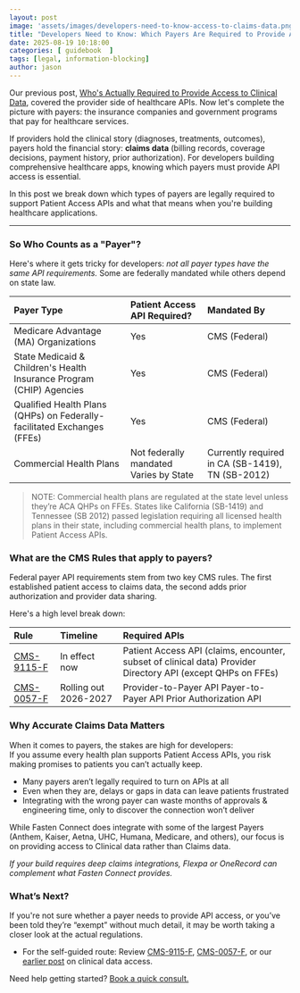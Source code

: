 ```yaml
---
layout: post
image: 'assets/images/developers-need-to-know-access-to-claims-data.png'
title: "Developers Need to Know: Which Payers Are Required to Provide API Access?"
date: 2025-08-19 10:18:00
categories: [ guidebook  ]
tags: [legal, information-blocking]
author: jason
---
```


Our previous post, [Who's Actually Required to Provide Access to Clinical Data](https://blog.fastenhealth.com/developers-need-to-know-access-to-clinical-data), covered the provider side of healthcare APIs. Now let's complete the picture with payers: the insurance companies and government programs that pay for healthcare services.

If providers hold the clinical story (diagnoses, treatments, outcomes), payers hold the financial story: **claims data** 
(billing records, coverage decisions, payment history, prior authorization). For developers building comprehensive healthcare apps, 
knowing which payers must provide API access is essential.

In this post we break down which types of payers are legally required to support Patient Access APIs and what that means 
when you're building healthcare applications.

---

### **So Who Counts as a "Payer"?**

Here's where it gets tricky for developers: *not all payer types have the same API requirements.* Some are federally 
mandated while others depend on state law.

| Payer Type                                                              | Patient Access API Required?            | Mandated By                                      |
|:------------------------------------------------------------------------|:----------------------------------------|:-------------------------------------------------|
| Medicare Advantage (MA) Organizations                                   | Yes                                     | CMS (Federal)                                    |
| State Medicaid & Children's Health Insurance Program (CHIP) Agencies    | Yes                                     | CMS (Federal)                                    |
| Qualified Health Plans (QHPs) on Federally-facilitated Exchanges (FFEs) | Yes                                     | CMS (Federal)                                    |
| Commercial Health Plans                                                 | Not federally mandated  Varies by State | Currently required in CA (SB-1419), TN (SB-2012) |

> NOTE: Commercial health plans are regulated at the state level unless they’re ACA QHPs on FFEs. States like California (SB-1419) and Tennessee (SB 2012\) passed legislation requiring all licensed health plans in their state, including commercial health plans, to implement Patient Access APIs.

### **What are the CMS Rules that apply to payers?**

Federal payer API requirements stem from two key CMS rules. The first established patient access to claims data, the second 
adds prior authorization and provider data sharing.

Here's a high level break down:

| Rule | Timeline | Required APIs |
| :---- | :---- | :---- |
| [CMS-9115-F](https://www.cms.gov/newsroom/fact-sheets/interoperability-and-patient-access-fact-sheet) | In effect now | Patient Access API (claims, encounter, subset of clinical data) Provider Directory API (except QHPs on FFEs) |
| [CMS-0057-F](https://www.cms.gov/newsroom/fact-sheets/cms-interoperability-and-prior-authorization-final-rule-cms-0057-f) | Rolling out 2026-2027 | Provider-to-Payer API Payer-to-Payer API Prior Authorization API |

### **Why Accurate Claims Data Matters**

When it comes to payers, the stakes are high for developers:  
If you assume every health plan supports Patient Access APIs, you risk making promises to patients you can’t actually keep.

* Many payers aren’t legally required to turn on APIs at all
* Even when they are, delays or gaps in data can leave patients frustrated
* Integrating with the wrong payer can waste months of approvals & engineering time, only to discover the connection won’t deliver

While Fasten Connect does integrate with some of the largest Payers (Anthem, Kaiser, Aetna, UHC, Humana, Medicare, and others), 
our focus is on providing access to Clinical data rather than Claims data.

*If your build requires deep claims integrations, Flexpa or OneRecord can complement what Fasten Connect provides.*

### **What’s Next?**

If you're not sure whether a payer needs to provide API access, or you’ve been told they’re “exempt” without much detail, 
it may be worth taking a closer look at the actual regulations.

* For the self-guided route: Review [CMS-9115-F](https://www.cms.gov/priorities/key-initiatives/burden-reduction/interoperability/policies-and-regulations/cms-interoperability-and-patient-access-final-rule-cms-9115-f), [CMS-0057-F](https://www.cms.gov/priorities/burden-reduction/overview/interoperability/policies-and-regulations/cms-interoperability-and-prior-authorization-final-rule-cms-0057-f/cms-interoperability-and-prior-authorization-final-rule-cms-0057-f), or our [earlier post](https://blog.fastenhealth.com/developers-need-to-know-access-to-clinical-data) on clinical data access.

Need help getting started? [Book a quick consult.](https://calendly.com/jason-kulatunga/30min)